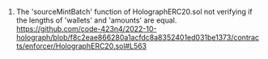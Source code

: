 1. The 'sourceMintBatch' function of HolographERC20.sol not verifying if the lengths of 'wallets' and 'amounts' are equal.
https://github.com/code-423n4/2022-10-holograph/blob/f8c2eae866280a1acfdc8a8352401ed031be1373/contracts/enforcer/HolographERC20.sol#L563


